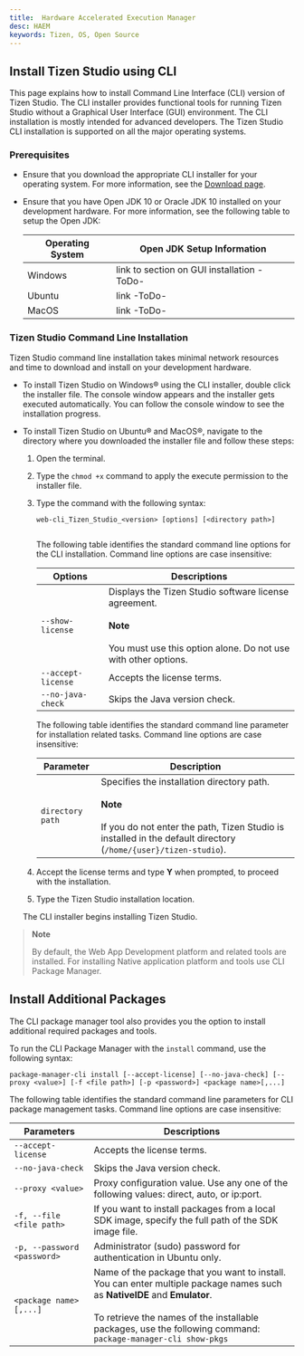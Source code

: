 ```yaml
---
title:  Hardware Accelerated Execution Manager
desc: HAEM
keywords: Tizen, OS, Open Source
---
```


## Install Tizen Studio using CLI  

This page explains how to install Command Line Interface (CLI) version of Tizen Studio. The CLI installer provides functional tools for running Tizen Studio without a Graphical User Interface (GUI) environment.
The CLI installation is mostly intended for advanced developers. The Tizen Studio CLI installation is supported on all the major operating systems. 

### Prerequisites

- Ensure that you download the appropriate CLI installer for your operating system. For more information, see the [Download page](https://developer.tizen.org/development/tizen-studio/download#).
- Ensure that you have Open JDK 10 or Oracle JDK 10 installed on your development hardware. For more information, see the following table to setup the Open JDK: 

    | Operating System  | Open JDK Setup Information  |  
    |---|----|
    |  Windows   | link to section on GUI installation -ToDo- |
    |Ubuntu |       link -ToDo-| 
    |MacOS  |       link -ToDo- | 

### Tizen Studio Command Line Installation  

Tizen Studio command line installation takes minimal network resources and time to download and install on your development hardware. 

- To install Tizen Studio on Windows&reg; using the CLI installer, double click the installer file. The console window appears and the installer gets executed automatically. You can follow the console window to see the installation progress. 
   
- To install Tizen Studio on Ubuntu&reg; and MacOS&reg;, navigate to the directory where you downloaded the installer file and follow these steps:
      
    1. Open the terminal.
    2. Type the `chmod +x` command to apply the execute permission to the installer file.
    3. Type the command with the following syntax:

         ```
         web-cli_Tizen_Studio_<version> [options] [<directory path>]
     
         ```
       The following table identifies the standard command line options for the CLI installation. Command line options are case insensitive:
   
       | Options             | Descriptions                              |
       |--------------------|------------------------------------------|
       | `--show-license`   | Displays the Tizen Studio software license agreement.<br><br><b>Note</b><br><br> You must use this option alone. Do not use with other options.</br> |
       | `--accept-license` | Accepts the license terms.               |
       | `--no-java-check`  | Skips the Java version check.            |

       The following table identifies the standard command line parameter for installation related tasks. Command line options are case insensitive:

       | Parameter        | Description                              |
       |------------------|------------------------------------------|
       | `directory path` | Specifies the installation directory path.<br/> <br>**Note**<br><br> If you do not enter the path, Tizen Studio is installed in the default directory (`/home/{user}/tizen-studio`). |

    4. Accept the license terms and type **Y** when prompted, to proceed with the installation.
    5. Type the Tizen Studio installation location. 

   The CLI installer begins installing Tizen Studio. 

> **Note**
>
> By default, the Web App Development platform and related tools are installed. For installing Native application platform and tools use CLI Package Manager.

## Install Additional Packages

The CLI package manager tool also provides you the option to install additional required packages and tools.

To run the CLI Package Manager with the `install` command, use the following syntax:

```
package-manager-cli install [--accept-license] [--no-java-check] [--proxy <value>] [-f <file path>] [-p <password>] <package name>[,...]
```
The following table identifies the standard command line parameters for CLI package management tasks. Command line options are case insensitive:


| Parameters                  | Descriptions                             |
|-----------------------------|------------------------------------------|
| `--accept-license`          | Accepts the license terms.               |
| `--no-java-check`           | Skips the Java version check.            |
| `--proxy <value>`           | Proxy configuration value. Use any one of the following values: direct, auto, or ip:port. |
| `-f, --file <file path>`    | If you want to install packages from a local SDK image, specify the full path of the SDK image file. |
| `-p, --password <password>` | Administrator (sudo) password for authentication in Ubuntu only. |
| `<package name>[,...]`        | Name of the package that you want to install. You can enter multiple package names such as **NativeIDE** and **Emulator**.<br/><br>To retrieve the names of the installable packages, use the following command:<br/>`package-manager-cli show-pkgs` |


